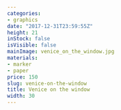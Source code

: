 ```yaml
---
categories:
- graphics
date: "2017-12-31T23:59:55Z"
height: 21
inStock: false
isVisible: false
mainImage: venice_on_the_window.jpg
materials:
- marker
- paper
price: 150
slug: venice-on-the-window
title: Venice on the window
width: 30
---
```



